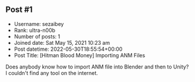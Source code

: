 ## Post #1
- Username: sezaibey
- Rank: ultra-n00b
- Number of posts: 1
- Joined date: Sat May 15, 2021 10:23 am
- Post datetime: 2022-05-30T18:55:54+00:00
- Post Title: [Hitman Blood Money] Importing ANM Files

Does anybody know how to import ANM file into Blender and then to Unity? I couldn't find any tool on the internet.
